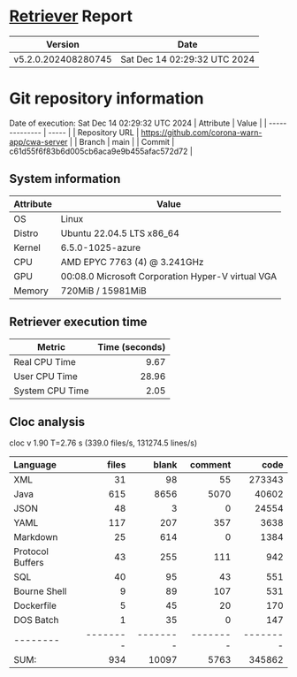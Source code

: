 # [Retriever](https://github.com/PalladioSimulator/Palladio-ReverseEngineering-Retriever) Report
| Version | Date |
| ------- | ---- |
| v5.2.0.202408280745 | Sat Dec 14 02:29:32 UTC 2024 |

# Git repository information
Date of execution: Sat Dec 14 02:29:32 UTC 2024
|    Attribute   | Value |
| -------------- | ----- |
| Repository URL | https://github.com/corona-warn-app/cwa-server |
| Branch         | main |
| Commit         | c61d55f6f83b6d005cb6aca9e9b455afac572d72 |


## System information
| Attribute | Value |
| --------- | ----- |
| OS | Linux  |
| Distro | Ubuntu 22.04.5 LTS x86_64  |
| Kernel | 6.5.0-1025-azure  |
| CPU | AMD EPYC 7763 (4) @ 3.241GHz  |
| GPU | 00:08.0 Microsoft Corporation Hyper-V virtual VGA  |
| Memory | 720MiB / 15981MiB  |

## Retriever execution time
| Metric | Time (seconds) |
| --- | ---: |
| Real CPU Time | 9.67 |
| User CPU Time | 28.96 |
| System CPU Time | 2.05 |
<!--
Explainations:
- __Real CPU Time__: actual time the command has run (can be less than total time spent in user and system mode for multi-threaded processes)
- __User CPU Time__: time the command has spent running in user mode
- __System CPU Time__: time the command has spent running in system or kernel mode
-->

## Cloc analysis
cloc v 1.90  T=2.76 s (339.0 files/s, 131274.5 lines/s)

Language|files|blank|comment|code
:-------|-------:|-------:|-------:|-------:
XML|31|98|55|273343
Java|615|8656|5070|40602
JSON|48|3|0|24554
YAML|117|207|357|3638
Markdown|25|614|0|1384
Protocol Buffers|43|255|111|942
SQL|40|95|43|551
Bourne Shell|9|89|107|531
Dockerfile|5|45|20|170
DOS Batch|1|35|0|147
--------|--------|--------|--------|--------
SUM:|934|10097|5763|345862
